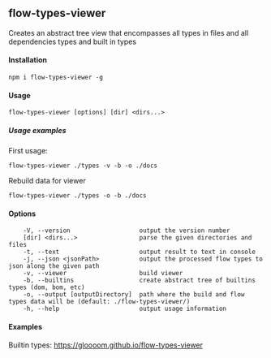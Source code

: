 ## flow-types-viewer

Creates an abstract tree view that encompasses all types in files and all dependencies types and built in types

#### Installation
```
npm i flow-types-viewer -g
```

#### Usage
```
flow-types-viewer [options] [dir] <dirs...>
```

##### Usage examples
First usage:
```
flow-types-viewer ./types -v -b -o ./docs
```
Rebuild data for viewer
```
flow-types-viewer ./types -o -b ./docs
```

#### Options
```
    -V, --version                   output the version number
    [dir] <dirs...>                 parse the given directories and files
    -t, --text                      output result to text in console
    -j, --json <jsonPath>           output the processed flow types to json along the given path
    -v, --viewer                    build viewer
    -b, --builtins                  create abstract tree of builtins types (dom, bom, etc)
    -o, --output [outputDirectory]  path where the build and flow types data will be (default: ./flow-types-viewer/)
    -h, --help                      output usage information
```

#### Examples

Builtin types: https://gloooom.github.io/flow-types-viewer
